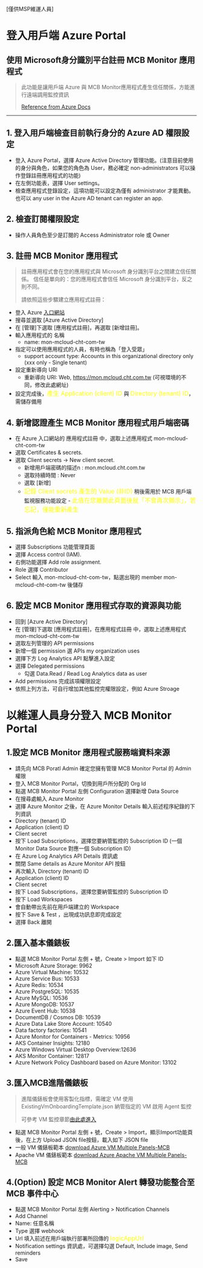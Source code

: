 [僅供MSP維運人員]

# 登入用戶端 Azure Portal
## 使用 Microsoft身分識別平台註冊 MCB Monitor 應用程式
> 此功能是讓用戶端 Azure 與 MCB Monitor應用程式產生信任關係，方能進行遠端調用監控資訊 </p>[Reference from Azure Docs](https://docs.microsoft.com/en-us/azure/active-directory/develop/quickstart-register-app)

---
## 1. 登入用戶端檢查目前執行身分的 Azure AD 權限設定
- 登入 Azure Portal，選擇 Azure Active Directory 管理功能。(注意目前使用的身分與角色，如果您的角色為 User，務必確定 non-administrators 可以操作登錄註冊應用程式的功能)
- 在左側功能表，選擇 User settings。
- 檢查應用程式登錄設定，這項功能可以設定為僅有 administrator 才能異動。也可以 any user in the Azure AD tenant can register an app.

## 2. 檢查訂閱權限設定
- 操作人員角色至少是訂閱的 Access Administrator role 或 Owner

## 3. 註冊 MCB Monitor 應用程式
> 註冊應用程式會在您的應用程式與 Microsoft 身分識別平台之間建立信任關係。 信任是單向的：您的應用程式會信任 Microsoft 身分識別平台，反之則不同。</p>
> 請依照這些步驟建立應用程式註冊：
- 登入 Azure [入口網站](https://portal.azure.com/) 
- 搜尋並選取 [Azure Active Directory] 
- 在 [管理]下選取 [應用程式註冊]，再選取 [新增註冊]。
- 輸入應用程式的 名稱
  - name: mon-mcloud-cht-com-tw
- 指定可以使用應用程式的人員，有時也稱為「登入受眾」
  - support account type: Accounts in this organizational directory only (xxx only - Single tenant)
- 設定重新導向 URI
  - 重新導向 URI: Web, https://mon.mcloud.cht.com.tw (可視環境的不同，修改此處網址)
- 設定完成後，<font color=yellow size=3>產生 Application (client) ID </font>與 <font color=yellow size=3>Directory (tenant) ID</font>，需儲存備用


## 4. 新增認證產生 MCB Monitor 應用程式用戶端密碼
- 在 Azure 入口網站的 應用程式註冊 中，選取上述應用程式 mon-mcloud-cht-com-tw
- 選取 Certificates & secrets.
- 選取 Client secrets -> New client secret.
  - 新增用戶端密碼的描述n : mon.mcloud.cht.com.tw
  - 選取持續時間 : Never
  - 選取 [新增] 
  - <font color=yellow size=3>記錄 Client secrets 產生的 Value (非ID)</font> 稍後需用於 MCB 用戶端監視服務功能設定 - <font color=yellow size=3>此值在您離開此頁面後就「不會再次顯示」，若忘記，僅能重新產生</font>
## 5. 指派角色給 MCB Monitor 應用程式
- 選擇 Subscriptions 功能管理頁面
- 選擇 Access control (IAM).
- 右側功能選擇 Add role assignment.
- Role 選擇 Contributor
- Select 輸入 mon-mcloud-cht-com-tw，點選出現的 member mon-mcloud-cht-com-tw 後儲存

## 6. 設定 MCB Monitor 應用程式存取的資源與功能
- 回到 [Azure Active Directory] 
- 在 [管理]下選取 [應用程式註冊]，在應用程式註冊 中，選取上述應用程式 mon-mcloud-cht-com-tw
- 選取左列管理的 API permissions
- 新增一個 permission 選 APIs my organization uses
- 選擇下方 Log Analytics API 點擊進入設定
- 選擇 Delegated permissions
  - 勾選 Data.Read / Read Log Analytics data as user
- Add permissions 完成該項權限設定
- 依照上列方法，可自行增加其他監控完權限設定，例如 Azure Stroage

# 以維運人員身分登入 MCB Monitor Portal 
## 1.設定 MCB Monitor 應用程式服務端資料來源
- 請先向 MCB Poratl Admin 確定您擁有管理 MCB Monitor Portal 的 Admin 權限
- 登入 MCB Monitor Portal，切換到用戶所分配的 Org Id
- 點選 MCB Monitor Portal 左側 Configuration 選擇新增 Data Source
- 在搜尋處輸入 Azure Monitor
- 選擇 Azure Monitor 之後，在 Azure Monitor Details 輸入前述程序紀錄的下列資訊
- Directory (tenant) ID
- Application (client) ID
- Client secret
- 按下 Load Subscriptions，選擇您要納管監控的 Subscription ID (一個 Monitor Data Source 對應一個 Subscription ID)
- 在 Azure Log Analytics API Details 資訊處
- 關閉 Same details as Azure Monitor API 按鈕
- 再次輸入 Directory (tenant) ID
- Application (client) ID
- Client secret
- 按下 Load Subscriptions，選擇您要納管監控的 Subscription ID
- 按下 Load Workspaces
- 會自動帶出先前在用戶端建立的 Workspace
- 按下 Save & Test ，出現成功訊息即完成設定
- 選擇 Back 離開

## 2.匯入基本儀錶板
- 點選 MCB Monitor Portal 左側 + 號，Create > Import 如下 ID
- Microsoft Azure Storage: 9962
- Azure Virtual Machine: 10532
- Azure Service Bus: 10533
- Azure Redis: 10534
- Azure PostgreSQL: 10535
- Azure MySQL: 10536
- Azure MongoDB: 10537
- Azure Event Hub: 10538
- DocumentDB / Cosmos DB: 10539
- Azure Data Lake Store Account: 10540
- Data factory factories: 10541
- Azure Monitor for Containers - Metrics: 10956
- AKS Container Insights: 12180
- Azure Windows Virtual Desktop Overview:12636
- AKS Monitor Container: 12817
- Azure Network Policy Dashboard based on Azure Monitor: 13102

## 3.匯入MCB進階儀錶板
> 進階儀錶板會使用客製化指標，需確定 VM 使用 ExistingVmOnboardingTemplate.json 納管指定的 VM 啟用 Agent 監控 </p>
> 可參考 VM 監控章節[由此處進入](https://github.com/mcloud-support/arm/tree/main/alert/vm/README.md)
- 點選 MCB Monitor Portal 左側 + 號，Create > Import，顯示Import功能頁後，在上方 Upload JSON file按鈕，載入如下 JSON file
- 一般 VM 儀錶板範本 <a href="https://raw.githubusercontent.com/mcloud-support/arm/main/dashboard/Azure%20VM%20Multiple%20Panels-MCB.json" download="Azure%20VM%20Multiple%20Panels-MCB.json">download Azure VM Multiple Panels-MCB</a> 
- Apache VM 儀錶板範本 <a href="https://raw.githubusercontent.com/mcloud-support/arm/main/dashboard/Azure%20Apache%20VM%20Multiple%20Panels-MCB.json" download="Azure%20Apache%20VM%20Multiple%20Panels-MCB.json">download Azure Apache VM Multiple Panels-MCB</a>

## 4.(Option) 設定 MCB Monitor Alert 轉發功能整合至 MCB 事件中心
- 點選 MCB Monitor Portal 左側 Alerting > Notification Channels
- Add Channel
- Name: 任意名稱
- Type 選擇 webhook
- Url 填入前述在用戶端執行部署所回傳的 <font color=yellow size=3>logicAppUrl</font>
- Notification settings 資訊處，可選擇勾選 Default, Include image, Send reminders
- Save
